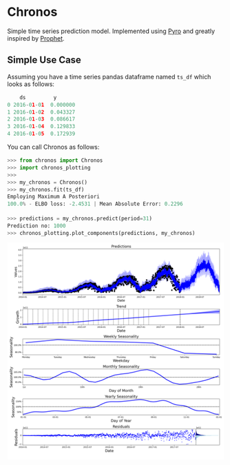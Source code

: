 # Chronos



Simple time series prediction model. Implemented using <a href="https://pyro.ai/" target="_blank">Pyro</a> and greatly inspired by <a href="https://facebook.github.io/prophet/" target="_blank">Prophet</a>.

## Simple Use Case

Assuming you have a time series pandas dataframe named `ts_df` which looks as follows:

```python
    ds         y
0 2016-01-01  0.000000
1 2016-01-02  0.043327
2 2016-01-03  0.086617
3 2016-01-04  0.129833
4 2016-01-05  0.172939
```

You can call Chronos as follows:

```python
>>> from chronos import Chronos
>>> import chronos_plotting
>>>
>>> my_chronos = Chronos()
>>> my_chronos.fit(ts_df)
Employing Maximum A Posteriori
100.0% - ELBO loss: -2.4531 | Mean Absolute Error: 0.2296   

>>> predictions = my_chronos.predict(period=31)
Prediction no: 1000
>>> chronos_plotting.plot_components(predictions, my_chronos)
```

![alt text](Divvy_components.png)

